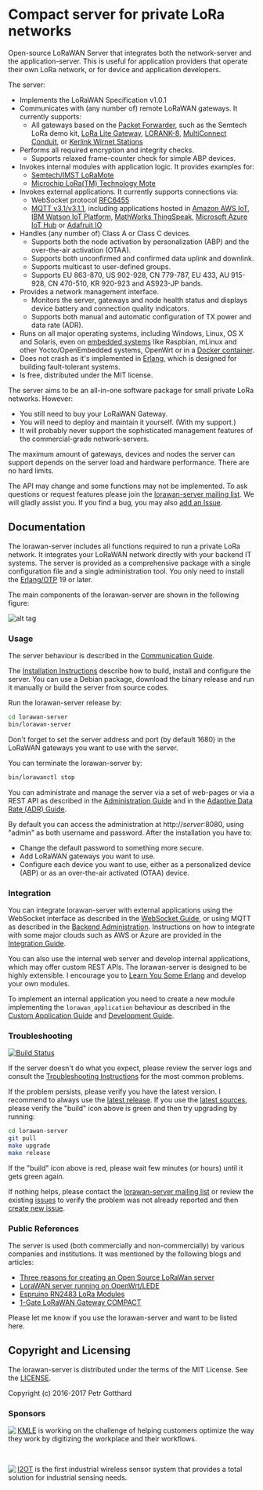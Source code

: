 # Compact server for private LoRa networks

Open-source LoRaWAN Server that integrates both the network-server and the application-server.
This is useful for application providers that operate their own LoRa network,
or for device and application developers.

The server:
 * Implements the LoRaWAN Specification v1.0.1
 * Communicates with (any number of) remote LoRaWAN gateways. It currently supports:
   * All gateways based on the [Packet Forwarder](https://github.com/Lora-net/packet_forwarder),
     such as the Semtech LoRa demo kit,
     [LoRa Lite Gateway](https://wireless-solutions.de/products/long-range-radio/lora_lite_gateway.html),
     [LORANK-8](http://webshop.ideetron.nl/LORANK-8),
     [MultiConnect Conduit](http://www.multitech.com/brands/multiconnect-conduit),
     or [Kerlink Wirnet Stations](http://www.kerlink.fr/en/products/lora-iot-station-2/wirnet-station-868)
 * Performs all required encryption and integrity checks.
   * Supports relaxed frame-counter check for simple ABP devices.
 * Invokes internal modules with application logic. It provides examples for:
   * [Semtech/IMST LoRaMote](http://webshop.imst.de/loramote-lora-evaluation-tool.html)
   * [Microchip LoRa(TM) Technology Mote](http://www.microchip.com/Developmenttools/ProductDetails.aspx?PartNO=dm164138)
 * Invokes external applications. It currently supports connections via:
   * WebSocket protocol [RFC6455](https://tools.ietf.org/rfc/rfc6455.txt)
   * [MQTT v3.1/v3.1.1](http://docs.oasis-open.org/mqtt/mqtt/v3.1.1/os/mqtt-v3.1.1-os.html),
     including applications hosted in
     [Amazon AWS IoT](https://aws.amazon.com/iot/),
     [IBM Watson IoT Platform](https://www.ibm.com/cloud-computing/bluemix/internet-of-things),
     [MathWorks ThingSpeak](https://thingspeak.com/),
     [Microsoft Azure IoT Hub](https://azure.microsoft.com/en-us/services/iot-hub/)
     or [Adafruit IO](https://io.adafruit.com/)
 * Handles (any number of) Class A or Class C devices.
   * Supports both the node activation by personalization (ABP) and the
     over-the-air activation (OTAA).
   * Supports both unconfirmed and confirmed data uplink and downlink.
   * Supports multicast to user-defined groups.
   * Supports EU 863-870, US 902-928, CN 779-787, EU 433, AU 915-928, CN 470-510,
     KR 920-923 and AS923-JP bands.
 * Provides a network management interface.
   * Monitors the server, gateways and node health status and displays device
     battery and connection quality indicators.
   * Supports both manual and automatic configuration of TX power and data rate (ADR).
 * Runs on all major operating systems, including Windows, Linux, OS X and Solaris,
   even on [embedded systems](doc/Embedded.md) like Raspbian, mLinux and other
   Yocto/OpenEmbedded systems, OpenWrt or in a [Docker container](doc/Docker.md).
 * Does not crash as it's implemented in [Erlang](https://www.erlang.org/), which is
   designed for building fault-tolerant systems.
 * Is free, distributed under the MIT license.

The server aims to be an all-in-one software package for small private LoRa networks.
However:
 * You still need to buy your LoRaWAN Gateway.
 * You will need to deploy and maintain it yourself. (With my support.)
 * It will probably never support the sophisticated management features of the
   commercial-grade network-servers.

The maximum amount of gateways, devices and nodes the server can support depends
on the server load and hardware performance. There are no hard limits.

The API may change and some functions may not be implemented.
To ask questions or request features please join the
[lorawan-server mailing list](https://groups.google.com/forum/#!forum/lorawan-server).
We will gladly assist you. If you find a bug, you may also
[add an Issue](https://github.com/gotthardp/lorawan-server/issues/new).


## Documentation

The lorawan-server includes all functions required to run a private LoRa network.
It integrates your LoRaWAN network directly with your backend IT systems.
The server is provided as a comprehensive package with a single configuration file
and a single administration tool.
You only need to install the [Erlang/OTP](http://www.erlang.org) 19 or later.

The main components of the lorawan-server are shown in the following figure:

![alt tag](https://raw.githubusercontent.com/gotthardp/lorawan-server/master/doc/images/system-architecture.png)

### Usage

The server behaviour is described in the [Communication Guide](doc/Communication.md).

The [Installation Instructions](doc/Installation.md) describe how to build,
install and configure the server. You can use a Debian package, download the binary
release and run it manually or build the server from source codes.

Run the lorawan-server release by:
```bash
cd lorawan-server
bin/lorawan-server
```

Don't forget to set the server address and port (by default 1680) in the LoRaWAN
gateways you want to use with the server.

You can terminate the lorawan-server by:
```bash
bin/lorawanctl stop
```

You can administrate and manage the server via a set of web-pages or via a REST API
as described in the [Administration Guide](doc/Administration.md) and in the
[Adaptive Data Rate (ADR) Guide](doc/ADR.md).

By default you can access the administration at http://*server*:8080, using
"admin" as both username and password. After the installation you have to:
 * Change the default password to something more secure.
 * Add LoRaWAN gateways you want to use.
 * Configure each device you want to use, either as a personalized device (ABP) or
   as an over-the-air activated (OTAA) device.

### Integration

You can integrate lorawan-server with external applications using the WebSocket
interface as described in the [WebSocket Guide](doc/WebSockets.md), or using MQTT
as described in the [Backend Administration](doc/Backends.md). Instructions on
how to integrate with some major clouds such as AWS or Azure are provided in the
[Integration Guide](doc/Integration.md).

You can also use the internal web server and develop internal applications, which
may offer custom REST APIs. The lorawan-server is designed to be highly extensible.
I encourage you to [Learn You Some Erlang](http://learnyousomeerlang.com/introduction)
and develop your own modules.

To implement an internal application you need to create a new module implementing the
`lorawan_application` behaviour as described in the
[Custom Application Guide](doc/Applications.md) and [Development Guide](doc/Development.md).

### Troubleshooting
[![Build Status](https://travis-ci.org/gotthardp/lorawan-server.svg?branch=master)](https://travis-ci.org/gotthardp/lorawan-server)

If the server doesn't do what you expect, please review the server logs and consult the
[Troubleshooting Instructions](doc/Troubleshooting.md) for the most common problems.

If the problem persists, please verify you have the latest version. I recommend
to always use the [latest release](https://github.com/gotthardp/lorawan-server/releases).
If you use the [latest sources](https://github.com/gotthardp/lorawan-server/commits/master),
please verify the "build" icon above is green and then try upgrading by running:

```bash
cd lorawan-server
git pull
make upgrade
make release
```

If the "build" icon above is red, please wait few minutes (or hours) until it
gets green again.

If nothing helps, please contact the
[lorawan-server mailing list](https://groups.google.com/forum/#!forum/lorawan-server)
or review the existing
[issues](https://github.com/gotthardp/lorawan-server/issues) to verify the
problem was not already reported and then
[create new issue](https://github.com/gotthardp/lorawan-server/issues/new).

### Public References

The server is used (both commercially and non-commercially) by various companies
and institutions. It was mentioned by the following blogs and articles:
 * [Three reasons for creating an Open Source LoRaWan server](http://research.konicaminolta.eu/three-reasons-for-creating-an-open-source-lorawan-server)
 * [LoraWAN server running on OpenWrt/LEDE](http://matchx.io/community/box/5-lorawan-server-running-on-the-box)
 * [Espruino RN2483 LoRa Modules](http://www.espruino.com/RN2483)
 * [1-Gate LoRaWAN Gateway COMPACT](http://www.1-gate.com/english/lorawan-gateways)

Please let me know if you use the lorawan-server and want to be listed here.


## Copyright and Licensing

The lorawan-server is distributed under the terms of the MIT License.
See the [LICENSE](LICENSE).

Copyright (c) 2016-2017 Petr Gotthard

### Sponsors

<a href="https://www.konicaminolta.eu/en/business-solutions/home.html"><img align="left" src="https://raw.githubusercontent.com/gotthardp/lorawan-server/master/doc/images/logo-konica-minolta.png"></a>
[KMLE](http://research.konicaminolta.eu) is working on the challenge of
helping customers optimize the way they work by digitizing the workplace
and their workflows.

<br/>

<a href="http://www.iotini.com"><img align="left" src="http://www.iotini.com/images/logo.png"></a>
[I2OT](http://www.iotini.com/#product) is the first industrial wireless sensor
system that provides a total solution for industrial sensing needs.

